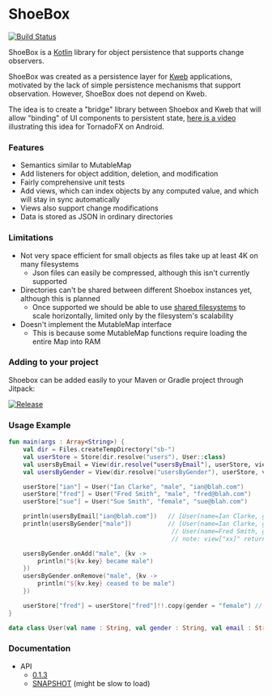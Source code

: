 # ShoeBox

[![Build Status](https://travis-ci.org/sanity/shoebox.svg?branch=master)](https://travis-ci.org/sanity/shoebox)

ShoeBox is a [Kotlin](http://kotlinlang.org/) library for object persistence that supports change observers.

ShoeBox was created as a persistence layer for [Kweb](http://kweb.io/) applications, motivated by
the lack of simple persistence mechanisms that support observation.  However, ShoeBox does not depend on Kweb.

The idea is to create a "bridge" library between Shoebox and Kweb that will allow "binding" of UI components to
persistent state, [here is a video](https://www.youtube.com/watch?v=0Q-BUldFZjA) illustrating this idea for TornadoFX on Android.

### Features
* Semantics similar to MutableMap
* Add listeners for object addition, deletion, and modification
* Fairly comprehensive unit tests
* Add views, which can index objects by any computed value, and which will stay in sync automatically
* Views also support change modifications
* Data is stored as JSON in ordinary directories

### Limitations
* Not very space efficient for small objects as files take up at least 4K on many filesystems
  * Json files can easily be compressed, although this isn't currently supported
* Directories can't be shared between different Shoebox instances yet, although this is planned
  * Once supported we should be able to use [shared filesystems](https://aws.amazon.com/blogs/aws/amazon-elastic-file-system-shared-file-storage-for-amazon-ec2/)
    to scale horizontally, limited only by the filesystem's scalability
* Doesn't implement the MutableMap interface
  * This is because some MutableMap functions require loading the entire Map into RAM

### Adding to your project
Shoebox can be added easily to your Maven or Gradle project through Jitpack:

[![Release](https://jitpack.io/v/sanity/shoebox.svg)](https://jitpack.io/#sanity/shoebox)

### Usage Example
```kotlin
fun main(args : Array<String>) {
    val dir = Files.createTempDirectory("sb-")
    val userStore = Store(dir.resolve("users"), User::class)
    val usersByEmail = View(dir.resolve("usersByEmail"), userStore, viewBy = User::email)
    val usersByGender = View(dir.resolve("usersByGender"), userStore, viewBy = User::gender)

    userStore["ian"] = User("Ian Clarke", "male", "ian@blah.com")
    userStore["fred"] = User("Fred Smith", "male", "fred@blah.com")
    userStore["sue"] = User("Sue Smith", "female", "sue@blah.com")

    println(usersByEmail["ian@blah.com"])   // [User(name=Ian Clarke, gender=male, email=ian@blah.com)]
    println(usersByGender["male"])          // [User(name=Ian Clarke, gender=male, email=ian@blah.com), 
                                             // User(name=Fred Smith, gender=male, email=fred@blah.com)]
                                             // note: view["xx]" returns a set of values

    usersByGender.onAdd("male", {kv ->
        println("${kv.key} became male")
    })
    usersByGender.onRemove("male", {kv ->
        println("${kv.key} ceased to be male")
    })

    userStore["fred"] = userStore["fred"]!!.copy(gender = "female") // Prints "fred ceased to be male"
}

data class User(val name : String, val gender : String, val email : String)
```

### Documentation
* API
  * [0.1.3](https://jitpack.io/com/github/sanity/shoebox/0.1.3/javadoc/)
  * [SNAPSHOT](https://jitpack.io/com/github/sanity/shoebox/-SNAPSHOT/javadoc/) (might be slow to load)
